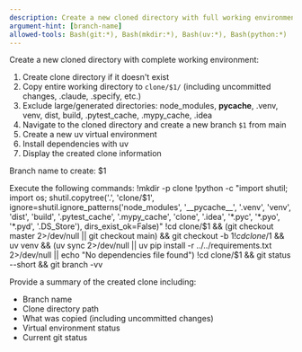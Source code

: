 ```yaml
---
description: Create a new cloned directory with full working environment
argument-hint: [branch-name]
allowed-tools: Bash(git:*), Bash(mkdir:*), Bash(uv:*), Bash(python:*)
---
```


Create a new cloned directory with complete working environment:

1. Create clone directory if it doesn't exist
2. Copy entire working directory to `clone/$1/` (including uncommitted changes, .claude, .specify, etc.)
3. Exclude large/generated directories: node_modules, __pycache__, .venv, venv, dist, build, .pytest_cache, .mypy_cache, .idea
4. Navigate to the cloned directory and create a new branch `$1` from main
5. Create a new uv virtual environment
6. Install dependencies with uv
7. Display the created clone information

Branch name to create: $1

Execute the following commands:
!mkdir -p clone
!python -c "import shutil; import os; shutil.copytree('.', 'clone/$1', ignore=shutil.ignore_patterns('node_modules', '__pycache__', '.venv', 'venv', 'dist', 'build', '.pytest_cache', '.mypy_cache', 'clone', '.idea', '*.pyc', '*.pyo', '*.pyd', '.DS_Store'), dirs_exist_ok=False)"
!cd clone/$1 && (git checkout master 2>/dev/null || git checkout main) && git checkout -b $1
!cd clone/$1 && uv venv && (uv sync 2>/dev/null || uv pip install -r ../../requirements.txt 2>/dev/null || echo "No dependencies file found")
!cd clone/$1 && git status --short && git branch -vv

Provide a summary of the created clone including:
- Branch name
- Clone directory path
- What was copied (including uncommitted changes)
- Virtual environment status
- Current git status

